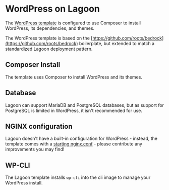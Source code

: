 # WordPress on Lagoon

The [WordPress template](https://www.github.com/lagoon-examples/wordpress-base) is configured to use Composer to install WordPress, its dependencies, and themes.

The WordPress template is based on the [https://github.com/roots/bedrock](https://github.com/roots/bedrock) boilerplate, but extended to match a standardized Lagoon deployment pattern.

## Composer Install

The template uses Composer to install WordPress and its themes.

## Database

Lagoon can support MariaDB and PostgreSQL databases, but as support for PostgreSQL is limited in WordPress, it isn't recommended for use.

## NGINX configuration

Lagoon doesn't have a built-in configuration for WordPress - instead, the template comes with a [starting nginx.conf](https://github.com/lagoon-examples/wordpress-base/tree/main/lagoon/nginx) - please contribute any improvements you may find!

## WP-CLI

The Lagoon template installs `wp-cli` into the cli image to manage your WordPress install.
